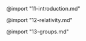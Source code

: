 @import "11-introduction.md"

<!-- ## Relativity -->

@import "12-relativity.md"

<!-- ## Groups -->

@import "13-groups.md"
